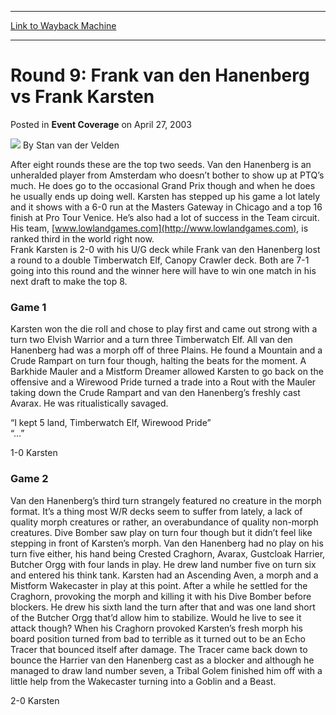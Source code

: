 
---
[Link to Wayback Machine](https://web.archive.org/web/20220121195058/https://magic.wizards.com/en/articles/archive/event-coverage/round-9-frank-van-den-hanenberg-vs-frank-karsten-2003-04-27)

[_metadata_:author]:- "Stan van der Velden"
[_metadata_:description]:- "After eight rounds these are the top two seeds. Van den Hanenberg is an unheralded player from Amsterdam who doesn’t bother to show up at PTQ’s much. He does go to the occasional Grand Prix though and when he does he usually ends up doing well. Karsten has stepped up his game a lot lately and it shows with a 6-0 run at the Masters Gateway in Chicago and a top 16 finish at Pro"
[_metadata_:generator]:- "Drupal 7 (http://drupal.org)"
[_metadata_:node]:- "595026"
[_metadata_:publish_date]:- "2003-04-27"
[_metadata_:source]:- "div-main-content"
[_metadata_:title]:- "Round 9: Frank van den Hanenberg vs Frank Karsten"
[_metadata_:wayback_capture_timestamp]:- "2022-01-21 19:50:58"
[_metadata_:wayback_raw_url]:- "https://web.archive.org/web/20220121195058id_/https://magic.wizards.com/en/articles/archive/event-coverage/round-9-frank-van-den-hanenberg-vs-frank-karsten-2003-04-27"
[_metadata_:wayback_url]:- "https://magic.wizards.com/en/articles/archive/event-coverage/round-9-frank-van-den-hanenberg-vs-frank-karsten-2003-04-27"
---


Round 9: Frank van den Hanenberg vs Frank Karsten
=================================================



 Posted in **Event Coverage**
 on April 27, 2003 






![](https://media.magic.wizards.com/styles/auth_small/public/generic-avatar-150_242.png)
By Stan van der Velden











After eight rounds these are the top two seeds. Van den Hanenberg is an unheralded player from Amsterdam who doesn’t bother to show up at PTQ’s much. He does go to the occasional Grand Prix though and when he does he usually ends up doing well. Karsten has stepped up his game a lot lately and it shows with a 6-0 run at the Masters Gateway in Chicago and a top 16 finish at Pro Tour Venice. He’s also had a lot of success in the Team circuit. His team, [www.lowlandgames.com](http://www.lowlandgames.com), is ranked third in the world right now.  
 Frank Karsten is 2-0 with his U/G deck while Frank van den Hanenberg lost a round to a double Timberwatch Elf, Canopy Crawler deck. Both are 7-1 going into this round and the winner here will have to win one match in his next draft to make the top 8. 

### Game 1

Karsten won the die roll and chose to play first and came out strong with a turn two Elvish Warrior and a turn three Timberwatch Elf. All van den Hanenberg had was a morph off of three Plains. He found a Mountain and a Crude Rampart on turn four though, halting the beats for the moment. A Barkhide Mauler and a Mistform Dreamer allowed Karsten to go back on the offensive and a Wirewood Pride turned a trade into a Rout with the Mauler taking down the Crude Rampart and van den Hanenberg’s freshly cast Avarax. He was ritualistically savaged.

“I kept 5 land, Timberwatch Elf, Wirewood Pride”  
 “…”

1-0 Karsten

### Game 2

Van den Hanenberg’s third turn strangely featured no creature in the morph format. It’s a thing most W/R decks seem to suffer from lately, a lack of quality morph creatures or rather, an overabundance of quality non-morph creatures. Dive Bomber saw play on turn four though but it didn’t feel like stepping in front of Karsten’s morph. Van den Hanenberg had no play on his turn five either, his hand being Crested Craghorn, Avarax, Gustcloak Harrier, Butcher Orgg with four lands in play. He drew land number five on turn six and entered his think tank. Karsten had an Ascending Aven, a morph and a Mistform Wakecaster in play at this point. After a while he settled for the Craghorn, provoking the morph and killing it with his Dive Bomber before blockers. He drew his sixth land the turn after that and was one land short of the Butcher Orgg that’d allow him to stabilize. Would he live to see it attack though? When his Craghorn provoked Karsten’s fresh morph his board position turned from bad to terrible as it turned out to be an Echo Tracer that bounced itself after damage. The Tracer came back down to bounce the Harrier van den Hanenberg cast as a blocker and although he managed to draw land number seven, a Tribal Golem finished him off with a little help from the Wakecaster turning into a Goblin and a Beast.

2-0 Karsten







